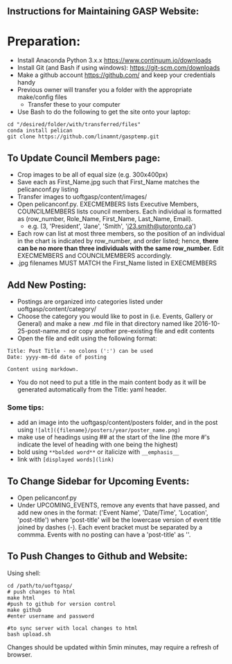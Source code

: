 ## Instructions for Maintaining GASP Website:

# Preparation:

- Install Anaconda Python 3.x.x https://www.continuum.io/downloads  
- Install Git (and Bash if using windows): https://git-scm.com/downloads  
- Make a github account https://github.com/ and keep your credentials handy
- Previous owner will transfer you a folder with the appropriate make/config files
  - Transfer these to your computer
- Use Bash to do the following to get the site onto your laptop:
```
cd "/desired/folder/with/transferred/files"  
conda install pelican  
git clone https://github.com/linamnt/gasptemp.git    
```


## To Update Council Members page:

- Crop images to be all of equal size (e.g. 300x400px)  
- Save each as First_Name.jpg such that First_Name matches the pelicanconf.py listing  
- Transfer images to uoftgasp/content/images/  
- Open pelicanconf.py. EXECMEMBERS lists Executive Members, COUNCILMEMBERS lists council members. Each individual is formatted as (row_number, Role_Name, First_Name, Last_Name, Email).
  - e.g. (3, 'President', 'Jane', 'Smith', 'j23.smith@utoronto.ca')
- Each row can list at most three members, so the position of an individual in the chart is indicated by row_number, and order listed; hence, **there can be no more than three individuals with the same row_number.** Edit EXECMEMBERS and COUNCILMEMBERS accordingly.
- .jpg filenames MUST MATCH the First_Name listed in EXECMEMBERS

## Add New Posting:

- Postings are organized into categories listed under uoftgasp/content/category/
- Choose the category you would like to post in (i.e. Events, Gallery or General) and make a new .md file in that directory named like 2016-10-25-post-name.md or copy another pre-existing file and edit contents
- Open the file and edit using the following format:

```
Title: Post Title - no colons (':') can be used
Date: yyyy-mm-dd date of posting

Content using markdown.
```
- You do not need to put a title in the main content body as it will be generated automatically from the Title: yaml header.

### Some tips:
- add an image into the uoftgasp/content/posters folder, and in the post using `![alt]({filename}/posters/year/poster_name.png)`
- make use of headings using ## at the start of the line (the more #'s indicate the level of heading with one being the highest)
- bold using `**bolded word**` or italicize with `__emphasis__`
- link with `[displayed words](link)`

## To Change Sidebar for Upcoming Events:

- Open pelicanconf.py
- Under UPCOMING_EVENTS, remove any events that have passed, and add new ones in the format: ('Event Name', 'Date/Time', 'Location', 'post-title') where 'post-title' will be the lowercase version of event title joined by dashes (-). Each event bracket must be separated by a commma. Events with no posting can have a 'post-title' as ''.

## To Push Changes to Github and Website:
Using shell:

```
cd /path/to/uoftgasp/
# push changes to html
make html
#push to github for version control
make github
#enter username and password

#to sync server with local changes to html
bash upload.sh
```
Changes should be updated within 5min minutes, may require a refresh of browser.
